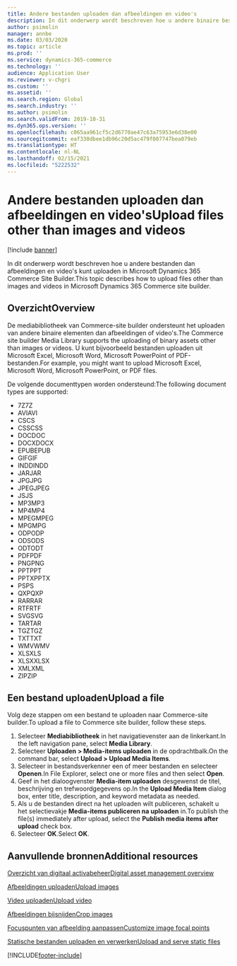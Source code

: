 ```yaml
---
title: Andere bestanden uploaden dan afbeeldingen en video's
description: In dit onderwerp wordt beschreven hoe u andere binaire bestanden dan afbeeldingen en video's kunt uploaden in Microsoft Dynamics 365 Commerce Site Builder.
author: psimolin
manager: annbe
ms.date: 03/03/2020
ms.topic: article
ms.prod: ''
ms.service: dynamics-365-commerce
ms.technology: ''
audience: Application User
ms.reviewer: v-chgri
ms.custom: ''
ms.assetid: ''
ms.search.region: Global
ms.search.industry: ''
ms.author: psimolin
ms.search.validFrom: 2019-10-31
ms.dyn365.ops.version: ''
ms.openlocfilehash: c065aa961cf5c2d6770ae47c63a75953e6d38e00
ms.sourcegitcommit: eaf330dbee1db96c20d5ac479f007747bea079eb
ms.translationtype: HT
ms.contentlocale: nl-NL
ms.lasthandoff: 02/15/2021
ms.locfileid: "5222532"
---
```

# <a name="upload-files-other-than-images-and-videos"></a><span data-ttu-id="88c14-103">Andere bestanden uploaden dan afbeeldingen en video's</span><span class="sxs-lookup"><span data-stu-id="88c14-103">Upload files other than images and videos</span></span>

[!include [banner](includes/banner.md)]

<span data-ttu-id="88c14-104">In dit onderwerp wordt beschreven hoe u andere bestanden dan afbeeldingen en video's kunt uploaden in Microsoft Dynamics 365 Commerce Site Builder.</span><span class="sxs-lookup"><span data-stu-id="88c14-104">This topic describes how to upload files other than images and videos in Microsoft Dynamics 365 Commerce site builder.</span></span>

## <a name="overview"></a><span data-ttu-id="88c14-105">Overzicht</span><span class="sxs-lookup"><span data-stu-id="88c14-105">Overview</span></span>

<span data-ttu-id="88c14-106">De mediabibliotheek van Commerce-site builder ondersteunt het uploaden van andere binaire elementen dan afbeeldingen of video's.</span><span class="sxs-lookup"><span data-stu-id="88c14-106">The Commerce site builder Media Library supports the uploading of binary assets other than images or videos.</span></span> <span data-ttu-id="88c14-107">U kunt bijvoorbeeld bestanden uploaden uit Microsoft Excel, Microsoft Word, Microsoft PowerPoint of PDF-bestanden.</span><span class="sxs-lookup"><span data-stu-id="88c14-107">For example, you might want to upload Microsoft Excel, Microsoft Word, Microsoft PowerPoint, or PDF files.</span></span>

<span data-ttu-id="88c14-108">De volgende documenttypen worden ondersteund:</span><span class="sxs-lookup"><span data-stu-id="88c14-108">The following document types are supported:</span></span>
- <span data-ttu-id="88c14-109">7Z</span><span class="sxs-lookup"><span data-stu-id="88c14-109">7Z</span></span>
- <span data-ttu-id="88c14-110">AVI</span><span class="sxs-lookup"><span data-stu-id="88c14-110">AVI</span></span>
- <span data-ttu-id="88c14-111">CS</span><span class="sxs-lookup"><span data-stu-id="88c14-111">CS</span></span>
- <span data-ttu-id="88c14-112">CSS</span><span class="sxs-lookup"><span data-stu-id="88c14-112">CSS</span></span>
- <span data-ttu-id="88c14-113">DOC</span><span class="sxs-lookup"><span data-stu-id="88c14-113">DOC</span></span>
- <span data-ttu-id="88c14-114">DOCX</span><span class="sxs-lookup"><span data-stu-id="88c14-114">DOCX</span></span>
- <span data-ttu-id="88c14-115">EPUB</span><span class="sxs-lookup"><span data-stu-id="88c14-115">EPUB</span></span>
- <span data-ttu-id="88c14-116">GIF</span><span class="sxs-lookup"><span data-stu-id="88c14-116">GIF</span></span>
- <span data-ttu-id="88c14-117">INDD</span><span class="sxs-lookup"><span data-stu-id="88c14-117">INDD</span></span>
- <span data-ttu-id="88c14-118">JAR</span><span class="sxs-lookup"><span data-stu-id="88c14-118">JAR</span></span>
- <span data-ttu-id="88c14-119">JPG</span><span class="sxs-lookup"><span data-stu-id="88c14-119">JPG</span></span>
- <span data-ttu-id="88c14-120">JPEG</span><span class="sxs-lookup"><span data-stu-id="88c14-120">JPEG</span></span>
- <span data-ttu-id="88c14-121">JS</span><span class="sxs-lookup"><span data-stu-id="88c14-121">JS</span></span>
- <span data-ttu-id="88c14-122">MP3</span><span class="sxs-lookup"><span data-stu-id="88c14-122">MP3</span></span>
- <span data-ttu-id="88c14-123">MP4</span><span class="sxs-lookup"><span data-stu-id="88c14-123">MP4</span></span>
- <span data-ttu-id="88c14-124">MPEG</span><span class="sxs-lookup"><span data-stu-id="88c14-124">MPEG</span></span>
- <span data-ttu-id="88c14-125">MPG</span><span class="sxs-lookup"><span data-stu-id="88c14-125">MPG</span></span>
- <span data-ttu-id="88c14-126">ODP</span><span class="sxs-lookup"><span data-stu-id="88c14-126">ODP</span></span>
- <span data-ttu-id="88c14-127">ODS</span><span class="sxs-lookup"><span data-stu-id="88c14-127">ODS</span></span>
- <span data-ttu-id="88c14-128">ODT</span><span class="sxs-lookup"><span data-stu-id="88c14-128">ODT</span></span>
- <span data-ttu-id="88c14-129">PDF</span><span class="sxs-lookup"><span data-stu-id="88c14-129">PDF</span></span>
- <span data-ttu-id="88c14-130">PNG</span><span class="sxs-lookup"><span data-stu-id="88c14-130">PNG</span></span>
- <span data-ttu-id="88c14-131">PPT</span><span class="sxs-lookup"><span data-stu-id="88c14-131">PPT</span></span>
- <span data-ttu-id="88c14-132">PPTX</span><span class="sxs-lookup"><span data-stu-id="88c14-132">PPTX</span></span>
- <span data-ttu-id="88c14-133">PS</span><span class="sxs-lookup"><span data-stu-id="88c14-133">PS</span></span>
- <span data-ttu-id="88c14-134">QXP</span><span class="sxs-lookup"><span data-stu-id="88c14-134">QXP</span></span>
- <span data-ttu-id="88c14-135">RAR</span><span class="sxs-lookup"><span data-stu-id="88c14-135">RAR</span></span>
- <span data-ttu-id="88c14-136">RTF</span><span class="sxs-lookup"><span data-stu-id="88c14-136">RTF</span></span>
- <span data-ttu-id="88c14-137">SVG</span><span class="sxs-lookup"><span data-stu-id="88c14-137">SVG</span></span>
- <span data-ttu-id="88c14-138">TAR</span><span class="sxs-lookup"><span data-stu-id="88c14-138">TAR</span></span>
- <span data-ttu-id="88c14-139">TGZ</span><span class="sxs-lookup"><span data-stu-id="88c14-139">TGZ</span></span>
- <span data-ttu-id="88c14-140">TXT</span><span class="sxs-lookup"><span data-stu-id="88c14-140">TXT</span></span>
- <span data-ttu-id="88c14-141">WMV</span><span class="sxs-lookup"><span data-stu-id="88c14-141">WMV</span></span>
- <span data-ttu-id="88c14-142">XLS</span><span class="sxs-lookup"><span data-stu-id="88c14-142">XLS</span></span>
- <span data-ttu-id="88c14-143">XLSX</span><span class="sxs-lookup"><span data-stu-id="88c14-143">XLSX</span></span>
- <span data-ttu-id="88c14-144">XML</span><span class="sxs-lookup"><span data-stu-id="88c14-144">XML</span></span>
- <span data-ttu-id="88c14-145">ZIP</span><span class="sxs-lookup"><span data-stu-id="88c14-145">ZIP</span></span>

## <a name="upload-a-file"></a><span data-ttu-id="88c14-146">Een bestand uploaden</span><span class="sxs-lookup"><span data-stu-id="88c14-146">Upload a file</span></span>

<span data-ttu-id="88c14-147">Volg deze stappen om een bestand te uploaden naar Commerce-site builder.</span><span class="sxs-lookup"><span data-stu-id="88c14-147">To upload a file to Commerce site builder, follow these steps.</span></span>

1. <span data-ttu-id="88c14-148">Selecteer **Mediabibliotheek** in het navigatievenster aan de linkerkant.</span><span class="sxs-lookup"><span data-stu-id="88c14-148">In the left navigation pane, select **Media Library**.</span></span>
1. <span data-ttu-id="88c14-149">Selecteer **Uploaden \> Media-items uploaden** in de opdrachtbalk.</span><span class="sxs-lookup"><span data-stu-id="88c14-149">On the command bar, select **Upload \> Upload Media Items**.</span></span>
1. <span data-ttu-id="88c14-150">Selecteer in bestandsverkenner een of meer bestanden en selecteer **Openen**.</span><span class="sxs-lookup"><span data-stu-id="88c14-150">In File Explorer, select one or more files and then select **Open**.</span></span>
1. <span data-ttu-id="88c14-151">Geef in het dialoogvenster **Media-item uploaden** desgewenst de titel, beschrijving en trefwoordgegevens op.</span><span class="sxs-lookup"><span data-stu-id="88c14-151">In the **Upload Media Item** dialog box, enter title, description, and keyword metadata as needed.</span></span>
1. <span data-ttu-id="88c14-152">Als u de bestanden direct na het uploaden wilt publiceren, schakelt u het selectievakje **Media-items publiceren na uploaden** in.</span><span class="sxs-lookup"><span data-stu-id="88c14-152">To publish the file(s) immediately after upload, select the **Publish media items after upload** check box.</span></span>
1. <span data-ttu-id="88c14-153">Selecteer **OK**.</span><span class="sxs-lookup"><span data-stu-id="88c14-153">Select **OK**.</span></span>

## <a name="additional-resources"></a><span data-ttu-id="88c14-154">Aanvullende bronnen</span><span class="sxs-lookup"><span data-stu-id="88c14-154">Additional resources</span></span>

[<span data-ttu-id="88c14-155">Overzicht van digitaal activabeheer</span><span class="sxs-lookup"><span data-stu-id="88c14-155">Digital asset management overview</span></span>](dam-overview.md)

[<span data-ttu-id="88c14-156">Afbeeldingen uploaden</span><span class="sxs-lookup"><span data-stu-id="88c14-156">Upload images</span></span>](dam-upload-images.md)

[<span data-ttu-id="88c14-157">Video uploaden</span><span class="sxs-lookup"><span data-stu-id="88c14-157">Upload video</span></span>](dam-upload-video.md)

[<span data-ttu-id="88c14-158">Afbeeldingen bijsnijden</span><span class="sxs-lookup"><span data-stu-id="88c14-158">Crop images</span></span>](dam-crop-images.md)

[<span data-ttu-id="88c14-159">Focuspunten van afbeelding aanpassen</span><span class="sxs-lookup"><span data-stu-id="88c14-159">Customize image focal points</span></span>](dam-custom-focal-point.md)

[<span data-ttu-id="88c14-160">Statische bestanden uploaden en verwerken</span><span class="sxs-lookup"><span data-stu-id="88c14-160">Upload and serve static files</span></span>](upload-serve-static-files.md)


[!INCLUDE[footer-include](../includes/footer-banner.md)]